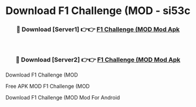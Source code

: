 # Download F1 Challenge (MOD - si53c



<div align="center">
<h3>🔴 Download [Server1] 👉👉 <a href="https://momento.my/?title=F1_Challenge_(MOD">F1 Challenge (MOD Mod Apk</a></h3><br>

<h3>🔴 Download [Server2] 👉👉 <a href="https://momento.my/?title=F1_Challenge_(MOD">F1 Challenge (MOD Mod Apk</a></h3>
</div>



Download F1 Challenge (MOD 

Free APK MOD F1 Challenge (MOD 

Download F1 Challenge (MOD Mod For Android
